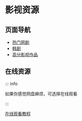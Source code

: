 # 影视资源

<!--@include: @/common/disclaimer.md-->

## 页面导航

* [热门网剧](./hot-net)
* [韩剧](./Korean-drama)
* [高分影视作品](./scriptures)

## 在线资源

::: info 

如果你感觉网盘麻烦，可选择在线观看

:::

[在线观看教程](./kuakeSearch)

